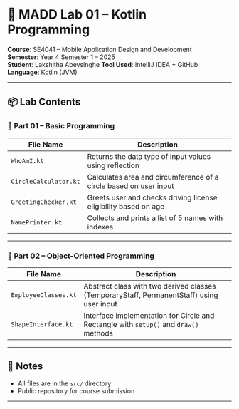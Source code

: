 # 📱 MADD Lab 01 – Kotlin Programming
**Course**: SE4041 – Mobile Application Design and Development  
**Semester**: Year 4 Semester 1 – 2025  
**Student**: Lakshitha Abeysinghe
**Tool Used**: IntelliJ IDEA + GitHub  
**Language**: Kotlin (JVM)

---

## 📦 Lab Contents

### 🔹 Part 01 – Basic Programming

| File Name             | Description |
|-----------------------|-------------|
| `WhoAmI.kt`           | Returns the data type of input values using reflection |
| `CircleCalculator.kt` | Calculates area and circumference of a circle based on user input |
| `GreetingChecker.kt`  | Greets user and checks driving license eligibility based on age |
| `NamePrinter.kt`      | Collects and prints a list of 5 names with indexes |

---

### 🔹 Part 02 – Object-Oriented Programming

| File Name             | Description |
|-----------------------|-------------|
| `EmployeeClasses.kt`  | Abstract class with two derived classes (TemporaryStaff, PermanentStaff) using user input |
| `ShapeInterface.kt`   | Interface implementation for Circle and Rectangle with `setup()` and `draw()` methods |

---


## 📌 Notes

- All files are in the `src/` directory
- Public repository for course submission

---
